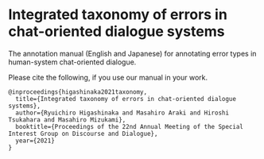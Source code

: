 # Integrated taxonomy of errors in chat-oriented dialogue systems

The annotation manual (English and Japanese) for annotating error types in human-system chat-oriented dialogue.

Please cite the following, if you use our manual in your work.
```
@inproceedings{higashinaka2021taxonomy,
  title={Integrated taxonomy of errors in chat-oriented dialogue systems},
  author={Ryuichiro Higashinaka and Masahiro Araki and Hiroshi Tsukahara and Masahiro Mizukami},
  booktitle={Proceedings of the 22nd Annual Meeting of the Special Interest Group on Discourse and Dialogue},
  year={2021}
}
```
